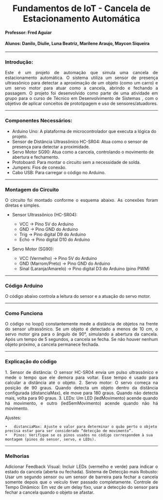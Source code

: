 <h1 align = center> Fundamentos de IoT - Cancela de Estacionamento Automática </h1>
<h4> Professor: Fred Aguiar </h4>
<h4> Alunos: Danilo, Diulie, Luna Beatriz, Marilene Araujo, Maycon Siqueira </h4>

<hr>
<h3> Introdução: </h3>

<p align="justify">
  Este é um projeto de automação que simula uma cancela de estacionamento automática. O sistema utiliza um sensor de presença ultrassônico para detectar a aproximação de um objeto (como um carro) e um servo motor para atuar como a cancela, abrindo e fechando a passagem. O projeto foi desenvolvido como parte de uma atividade em grupo para o curso de Técnico em Desenvolvimento de Sistemas , com o objetivo de aplicar conceitos de prototipagem e uso de sensores/atuadores.
  
<hr>
<h3> Componentes Necessários: </h3>

- Arduino Uno: A plataforma de microcontrolador que executa a lógica do projeto.
- Sensor de Distância Ultrassônico HC-SR04: Atua como o sensor de presença para detectar a proximidade.
- Servo Motor SG90: Atua como a cancela, controlando o movimento de abertura e fechamento.
- Protoboard: Para montar o circuito sem a necessidade de solda.
- Jumpers: Fios de conexão.
- Cabo USB: Para carregar o código no Arduino.
  
<hr>
<h3> Montagem do Circuito </h3> 

<p align="justify">
O circuito foi montado conforme o esquema abaixo. As conexões foram diretas e simples.

- Sensor Ultrassônico (HC-SR04):
   - VCC -> Pino 5V do Arduino
   - GND -> Pino GND do Arduino
   - Trig -> Pino digital D9 do Arduino
   - Echo -> Pino digital D10 do Arduino

- Servo Motor (SG90):

   - VCC (Vermelho) -> Pino 5V do Arduino
   - GND (Marrom/Preto) -> Pino GND do Arduino
   - Sinal (Laranja/Amarelo) -> Pino digital D3 do Arduino (pino PWM)

<hr>
<h3> Código Arduino </h3> 

<p align="justify">
 O código abaixo controla a leitura do sensor e a atuação do servo motor. 

<hr>
<h3> Como Funciona </h3> 

<p align="justify">
O código no loop() constantemente mede a distância de objetos na frente do sensor ultrassônico. Se um objeto é detectado a menos de 10 cm, o servo motor gira para o ângulo de 90°, simulando a abertura da cancela. Após um tempo de 5 segundos, a cancela se fecha. Se não houver nenhum objeto próximo, a cancela permanece fechada.

<hr>
<h3> Explicação do código </h3> 

<p align="justify">  
	1.	Sensor de distância: O sensor HC-SR04 envia um pulso ultrassônico e mede o tempo que ele demora para voltar. Esse tempo é usado para calcular a distância até o objeto. </h>
	2.	Servo motor: O servo começa na posição de 90 graus. Quando detecta um objeto dentro da distância configurada (distanciaMax), ele move para 180 graus. Quando não detecta mais, volta para 90 graus.</h>
	3.	LEDs: Um LED (ledMovimento) acende quando há movimento, e outro (ledSemMovimento) acende quando não há movimento.</h>

Ajustes:

	•	distanciaMax: Ajuste o valor para determinar o quão perto o objeto precisa estar para ser considerado “detecção de movimento”.
	•	Pinos: Verifique se os pinos usados no código correspondem à sua montagem (pinos do sensor, servo, e LEDs).



 <hr>
<h3> Melhorias </h3> 

<p align="justify">  
Adicionar Feedback Visual: Incluir LEDs (vermelho e verde) para indicar o estado da cancela (aberta ou fechada).
Sistema de Detecção mais Robusto: Usar um segundo sensor ou um sensor de barreira para fechar a cancela somente depois que o veículo tiver passado completamente.
Controle de Tempo Dinâmico: Em vez de um delay fixo, usar a detecção do sensor para fechar a cancela quando o objeto se afastar.



